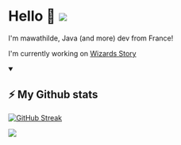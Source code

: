 # Hello 👋 ![](https://komarev.com/ghpvc/?username=mawathilde&color=red)

I'm mawathilde, Java (and more) dev from France!

I'm currently working on [Wizards Story](https://discord.gg/wizards-story)


<details open>
  <summary><h2>⚡️ My Github stats</h2></summary> 
  
  [![GitHub Streak](https://github-readme-streak-stats.herokuapp.com?user=mawathilde&theme=radical&date_format=M%20j%5B%2C%20Y%5D)](https://git.io/streak-stats)

<img src="https://github-readme-stats.vercel.app/api?username=mawathilde&show_icons=true&theme=bear&count_private=true&hide=stars">
  
</details>
